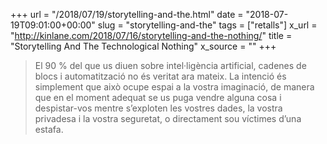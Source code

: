 +++
url = "/2018/07/19/storytelling-and-the.html"
date = "2018-07-19T09:01:00+00:00"
slug = "storytelling-and-the"
tags = ["retalls"]
x_url = "http://kinlane.com/2018/07/16/storytelling-and-the-nothing/"
title = "Storytelling And The Technological Nothing"
x_source = ""
+++


> El 90 % del que us diuen sobre intel·ligència artificial, cadenes de blocs i automatització no és veritat ara mateix. La intenció és simplement que això ocupe espai a la vostra imaginació, de manera que en el moment adequat se us puga vendre alguna cosa i despistar-vos mentre s’exploten les vostres dades, la vostra privadesa i la vostra seguretat, o directament sou víctimes d’una estafa.

